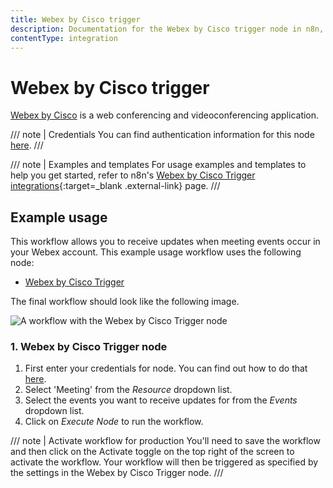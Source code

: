 ```yaml
---
title: Webex by Cisco trigger
description: Documentation for the Webex by Cisco trigger node in n8n, a workflow automation platform. Includes details of operations and configuration, and links to examples and credentials information.
contentType: integration
---
```


# Webex by Cisco trigger

[Webex by Cisco](https://webex.com/) is a web conferencing and videoconferencing application.

/// note | Credentials
You can find authentication information for this node [here](/integrations/builtin/credentials/ciscowebex/).
///

///  note  | Examples and templates
For usage examples and templates to help you get started, refer to n8n's [Webex by Cisco Trigger integrations](https://n8n.io/integrations/webex-by-cisco-trigger/){:target=_blank .external-link} page.
///

## Example usage

This workflow allows you to receive updates when meeting events occur in your Webex account. This example usage workflow uses the following node:

- [Webex by Cisco Trigger]()

The final workflow should look like the following image.

![A workflow with the Webex by Cisco Trigger node](/_images/integrations/builtin/trigger-nodes/ciscowebextrigger/workflow.png)

### 1. Webex by Cisco Trigger node

1. First enter your credentials for node. You can find out how to do that [here](/integrations/builtin/credentials/ciscowebex/).
2. Select 'Meeting' from the *Resource* dropdown list.
3. Select the events you want to receive updates for from the *Events* dropdown list.
4. Click on *Execute Node* to run the workflow.

/// note | Activate workflow for production
You'll need to save the workflow and then click on the Activate toggle on the top right of the screen to activate the workflow. Your workflow will then be triggered as specified by the settings in the Webex by Cisco Trigger node.
///

